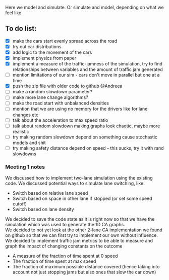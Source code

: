 Here we model and simulate. Or simulate and model, depending on what we feel like.

## To do list:
- [x] make the cars start evenly spread across the road
- [x] try out car distributions
- [x] add logic to the movement of the cars
- [x] implement physics from paper
- [x] implement a measure of the traffic-jamness of the simulation, try to find relationships between variables and the amount of traffic jam generated
- [ ] mention limitations of our sim - cars don't move in parallel but one at a time
- [x] push the zip file with older code to github @Andreea
- [ ] make a random slowdown parameter?
- [ ] make more lane change algorithms?
- [ ] make the road start with unbalanced densities
- [ ] mention that we are using no memory for the drivers like for lane changes etc
- [ ] talk about the acceleration to max speed ratio
- [ ] talk about random slowdown making graphs look chaotic, maybe more realistic
- [ ] try making random slowdown depend on something cause stochastic models and shit
- [ ] try making safety distance depend on speed - this sucks, try it with rand slowdowns

### Meeting 1 notes
We discussed how to implement two-lane simulation using the existing code. We discussed potential ways to simulate lane switching, like:
- Switch based on relative lane speed
- Switch based on space in other lane if stopped (or set some speed cutoff)
- Switch based on lane density <br>

We decided to save the code state as it is right now so that we have the simulation which was used to generate the 1D CA graphs. <br>
We decided to not yet look at the other 2-lane CA implementation we found on github so that we can first try to implement our own without influence. <br>
We decided to implement traffic jam metrics to be able to measure and graph the impact of changing constants on the outcome 
- A measure of the fraction of time spent at 0 speed
- The fraction of time spent at max speed
- The fraction of maximum possible distance covered (hence taking into account not just stopping jams but also ones that slow the car down)
